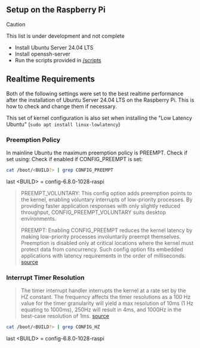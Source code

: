 ## Setup on the Raspberry Pi
> [!CAUTION]
>
> This list is under development and not complete

- Install Ubuntu Server 24.04 LTS
- Install openssh-server
- Run the scripts provided in [/scripts](scripts)


## Realtime Requirements
Both of the following settings were set to the best realtime performance after the installation of Ubuntu Server 24.04 LTS on the Raspberry Pi. This is how to check and change them if necessary.

This set of kernel configuration is also set when installing the "Low Latency Ubuntu" (`sudo apt install linux-lowlatency`)

### Preemption Policy 

In mainline Ubuntu the maximum preemption policy is PREEMPT. Check if set using:
Check if enabled if CONFIG_PREEMPT is set:
```bash
cat /boot/<BUILD?> | grep CONFIG_PREEMPT
```
last \<BUILD\> = config-6.8.0-1028-raspi

> PREEMPT_VOLUNTARY: This config option adds preemption points to the kernel, enabling voluntary interrupts of low-priority processes. By providing faster application responses with only slightly reduced throughput, CONFIG_PREEMPT_VOLUNTARY suits desktop environments.
>
> PREEMPT: Enabling CONFIG_PREEMPT reduces the kernel latency by making low-priority processes involuntarily preempt themselves. Preemption is disabled only at critical locations where the kernel must protect data from concurrency. Such config option fits embedded applications with latency requirements in the order of milliseconds. [source](https://ubuntu.com/blog/industrial-embedded-systems-ii)

### Interrupt Timer Resolution
> The timer interrupt handler interrupts the kernel at a rate set by the HZ constant. The frequency affects the timer resolutions as a 100 Hz value for the timer granularity will yield a max resolution of 10ms (1 Hz equating to 1000ms), 250Hz will result in 4ms, and 1000Hz in the best-case resolution of 1ms. [source](https://ubuntu.com/blog/industrial-embedded-systems-ii)

```bash
cat /boot/<BUILD?> | grep CONFIG_HZ
```
last \<BUILD\> = config-6.8.0-1028-raspi

